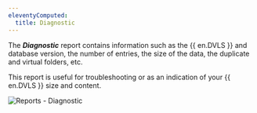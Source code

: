 ```yaml
---
eleventyComputed:
  title: Diagnostic
---
```

The ***Diagnostic*** report contains information such as the {{ en.DVLS }} and database version, the number of entries, the size of the data, the duplicate and virtual folders, etc.

This report is useful for troubleshooting or as an indication of your {{ en.DVLS }} size and content.

![Reports - Diagnostic](https://cdnweb.devolutions.net/docs/docs_en_server_ServerOp8135.png)
